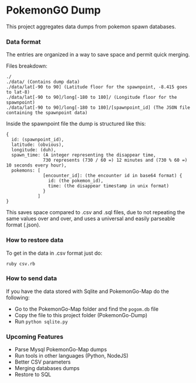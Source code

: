 # PokemonGO Dump

This project aggregates data dumps from pokemon spawn databases.

### Data format

The entries are organized in a way to save space and permit quick merging.

Files breakdown:

```
./
./data/ (Contains dump data)
./data/lat[-90 to 90] (Latitude floor for the spawnpoint, -8.415 goes to lat-8)
./data/lat[-90 to 90]/long[-180 to 180]/ (Longitude floor for the spawnpoint)
./data/lat[-90 to 90]/long[-180 to 180]/[spawnpoint_id] (The JSON file containing the spawnpoint data)
```

Inside the spawnpoint file the dump is structured like this:

```
{
  id: (spawnpoint_id),
  latitude: (obvious),
  longitude: (duh),
  spawn_time: (A integer representing the disappear time,
              730 represents (730 / 60 =) 12 minutes and (730 % 60 =) 10 seconds every hour),
  pokemons: [
              [encounter_id]: (the encounter id in base64 format) {
                id: (the pokemon_id),
                time: (the disappear timestamp in unix format)
              }
            ]
}
```
This saves space compared to .csv and .sql files, due to not repeating the same values over and over, and uses a universal and easily parseable format (.json).

### How to restore data

To get in the data in .csv format just do:
```
ruby csv.rb
```

### How to send data

If you have the data stored with Sqlite and PokemonGo-Map do the following:
  * Go to the PokemonGo-Map folder and find the ```pogom.db``` file
  * Copy the file to this project folder (PokemonGo-Dump)
  * Run ``` python sqlite.py  ```

### Upcoming Features

* Parse Mysql PokemonGo-Map dumps
* Run tools in other languages (Python, NodeJS)
* Better CSV parameters
* Merging databases dumps
* Restore to SQL
